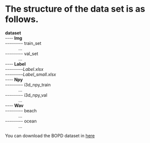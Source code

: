 # The structure of the data set is as follows.
**dataset**  
----&nbsp;**Img**  
---------&nbsp;train_set  
&nbsp;&nbsp;&nbsp;&nbsp;&nbsp;&nbsp;&nbsp;&nbsp;&nbsp;&nbsp;&nbsp;...  
---------&nbsp;val_set  
&nbsp;&nbsp;&nbsp;&nbsp;&nbsp;&nbsp;&nbsp;&nbsp;&nbsp;&nbsp;&nbsp;...  
----&nbsp;**Label**  
---------_Label.xlsx_  
---------_Label_small.xlsx_  
----&nbsp;**Npy**  
---------&nbsp;i3d_npy_train  
&nbsp;&nbsp;&nbsp;&nbsp;&nbsp;&nbsp;&nbsp;&nbsp;&nbsp;&nbsp;&nbsp;...  
---------&nbsp;i3d_npy_val  
&nbsp;&nbsp;&nbsp;&nbsp;&nbsp;&nbsp;&nbsp;&nbsp;&nbsp;&nbsp;&nbsp;...  
----&nbsp;**Wav**  
---------&nbsp;beach  
&nbsp;&nbsp;&nbsp;&nbsp;&nbsp;&nbsp;&nbsp;&nbsp;&nbsp;&nbsp;&nbsp;...  
---------&nbsp;ocean  
&nbsp;&nbsp;&nbsp;&nbsp;&nbsp;&nbsp;&nbsp;&nbsp;&nbsp;&nbsp;&nbsp;...  
  
  
You can download the BOPD dataset in [here](https://drive.google.com/file/d/1rLzLIJuxrz4lQO7G-9fP0UvJ_ADQjwRf/view?usp=share_link)  
